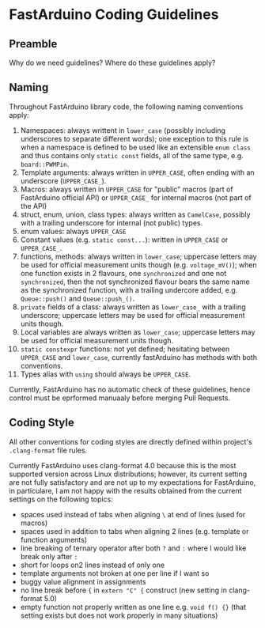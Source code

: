 FastArduino Coding Guidelines
=============================

Preamble
--------
Why do we need guidelines?
Where do these guidelines apply?

Naming
------
Throughout FastArduino library code, the following naming conventions apply:

1. Namespaces: always writtent in `lower_case` (possibly including underscores to separate different words); one exception to this rule is when a namespace is defined to be used like an extensible `enum class` and thus contains only `static const` fields, all of the same type, e.g. `board::PWMPin`.
2. Template arguments: always written in `UPPER_CASE`, often ending with an underscore (`UPPER_CASE_`).
3. Macros: always written in `UPPER_CASE` for "public" macros (part of FastArduino official API) or `UPPER_CASE_` for internal macros (not part of the API)
4. struct, enum, union, class types: always written as `CamelCase`, possibly with a trailing underscore for internal (not public) types.
5. enum values: always `UPPER_CASE`
6. Constant values (e.g. `static const...`): written in `UPPER_CASE` or `UPPER_CASE_`.
7. functions, methods: always written in `lower_case`; uppercase letters may be used for official measurement units though (e.g. `voltage_mV()`); when one function exists in 2 flavours, one `synchronized` and one not `synchronized`, then the not synchronized flavour bears the same name as the synchronized function, with a trailing undercore added, e.g. `Queue::push()` and `Queue::push_()`.
8. `private` fields of a class: always written as `lower_case_` with a trailing underscore; uppercase letters may be used for official measurement units though.
9. Local variables are always written as `lower_case`; uppercase letters may be used for official measurement units though.
10. `static constexpr` functions: not yet defined; hesitating between `UPPER_CASE` and `lower_case`, currently fastArduino has methods with both conventions.
11. Types alias with `using` should always be `UPPER_CASE`.

Currently, FastArduino has no automatic check of these guidelines, hence control must be eprformed manuaaly before merging Pull Requests.

Coding Style
------------
All other conventions for coding styles are directly defined within project's `.clang-format` file rules.

Currently FastArduino uses clang-format 4.0 because this is the most supported version across Linux distributions; however, its current setting are not fully satisfactory and are not up to my expectations for FastArduino, in particulare, I am not happy with the results obtained from the current settings on the following topics:
- spaces used instead of tabs when aligning `\` at end of lines (used for macros)
- spaces used in addition to tabs when aligning 2 lines (e.g. template or function arguments)
- line breaking of ternary operator after both `?` and `:` where I would like break only after `:`
- short for loops on2 lines instead of only one
- template arguments not broken at one per line if I want so
- buggy value alignment in assignments
- no line break before `{` in `extern "C" {` construct (new setting in clang-format 5.0)
- empty function not properly written as one line e.g. `void f() {}` (that setting exists but does not work properly in many situations)

